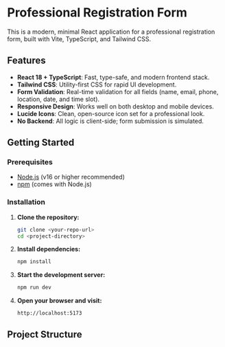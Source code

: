 # Professional Registration Form

This is a modern, minimal React application for a professional registration form, built with Vite, TypeScript, and Tailwind CSS.

## Features

- **React 18 + TypeScript**: Fast, type-safe, and modern frontend stack.
- **Tailwind CSS**: Utility-first CSS for rapid UI development.
- **Form Validation**: Real-time validation for all fields (name, email, phone, location, date, and time slot).
- **Responsive Design**: Works well on both desktop and mobile devices.
- **Lucide Icons**: Clean, open-source icon set for a professional look.
- **No Backend**: All logic is client-side; form submission is simulated.

## Getting Started

### Prerequisites

- [Node.js](https://nodejs.org/) (v16 or higher recommended)
- [npm](https://www.npmjs.com/) (comes with Node.js)

### Installation

1. **Clone the repository:**

   ```sh
   git clone <your-repo-url>
   cd <project-directory>
   ```

2. **Install dependencies:**

   ```sh
   npm install
   ```

3. **Start the development server:**

   ```sh
   npm run dev
   ```

4. **Open your browser and visit:**
   ```
   http://localhost:5173
   ```

## Project Structure
